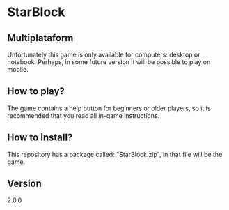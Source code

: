 # StarBlock

## Multiplataform

Unfortunately this game is only available for computers: desktop or notebook. Perhaps, in some future version it will be possible to play on mobile.

## How to play?

The game contains a help button for beginners or older players, so it is recommended that you read all in-game instructions.

## How to install?

This repository has a package called: "StarBlock.zip", in that file will be the game.

## Version

2.0.0